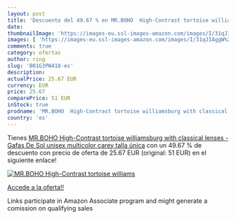```yaml
---
layout: post
title: 'Descuento del 49.67 % en MR.BOHO  High-Contrast tortoise williams'
date: 
thumbnailImage: 'https://images-eu.ssl-images-amazon.com/images/I/31qJIAggW%2BL._SL200_.jpg'
images: [ 'https://images-eu.ssl-images-amazon.com/images/I/31qJIAggW%2BL._SL200_.jpg' ]
comments: true
category: ofertas
author: ring
slug: 'B01G3PW418-es'
description:
actualPrice: 25.67 EUR
currency: EUR
price: 25.67
comparePrice: 51 EUR
inStock: true
prodname: 'MR.BOHO  High-Contrast tortoise williamsburg with classical lenses - Gafas De Sol unisex multicolor  carey   talla única'
country: 'es'
---
```


Tienes [MR.BOHO  High-Contrast tortoise williamsburg with classical lenses - Gafas De Sol unisex multicolor  carey   talla única](https://www.amazon.es/dp/B01G3PW418/?tag=tolees-21) con un 49.67 % de descuento con precio de oferta de 25.67 EUR (original: 51 EUR) en el siguiente enlace!

[![MR.BOHO  High-Contrast tortoise williams](https://images-eu.ssl-images-amazon.com/images/I/31qJIAggW%2BL._SL200_.jpg)](https://www.amazon.es/dp/B01G3PW418/?tag=tolees-21)

[Accede a la oferta!!](https://www.amazon.es/dp/B01G3PW418/?tag=tolees-21)

Links participate in Amazon Associate program and might generate a comission on qualifying sales


